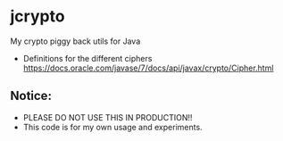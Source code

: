 # jcrypto

My crypto piggy back utils for Java
   
* Definitions for the different ciphers
    https://docs.oracle.com/javase/7/docs/api/javax/crypto/Cipher.html

## Notice:
* PLEASE DO NOT USE THIS IN PRODUCTION!!
* This code is for my own usage and experiments.
